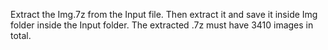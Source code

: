 Extract the Img.7z from the Input file. Then extract it and save it inside Img folder inside the Input folder. The extracted .7z must have 3410 images in total.
